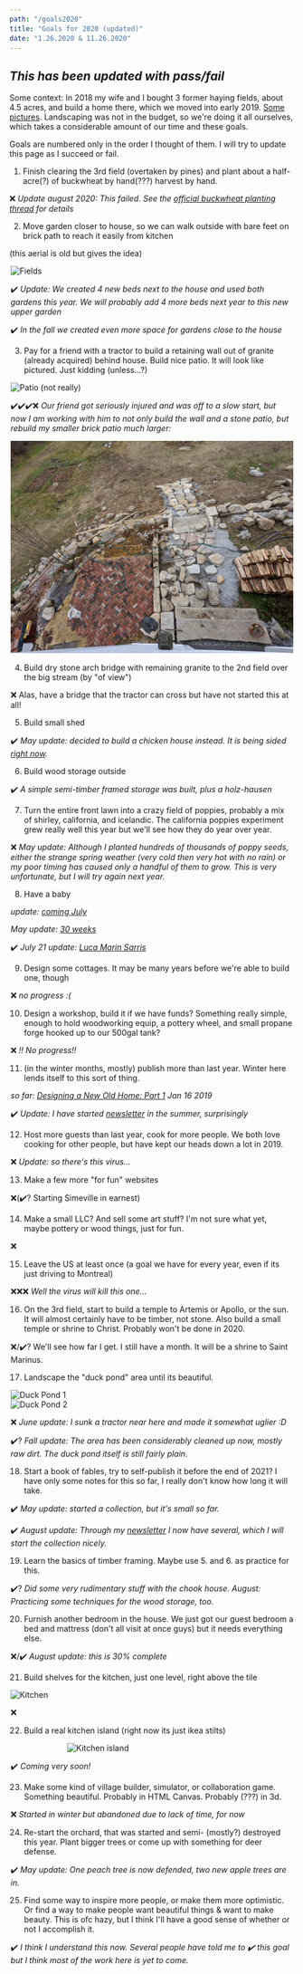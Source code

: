```yaml
---
path: "/goals2020"
title: "Goals for 2020 (updated)"
date: "1.26.2020 & 11.26.2020"
---
```


## *This has been updated with pass/fail*

Some context: In 2018 my wife and I bought 3 former haying fields, about 4.5 acres, and build a home there, which we moved into early 2019. [Some pictures](https://twitter.com/simonsarris/status/1183143604925190144). Landscaping was not in the budget, so we're doing it all ourselves, which takes a considerable amount of our time and these goals.

Goals are numbered only in the order I thought of them. I will try to update this page as I succeed or fail.

1. Finish clearing the 3rd field (overtaken by pines) and plant about a half-acre(?) of buckwheat by hand(???) harvest by hand.

❌ *Update august 2020: This failed. See the [official buckwheat planting thread](https://twitter.com/simonsarris/status/1261093563087097857) for details*

2. Move garden closer to house, so we can walk outside with bare feet on brick path to reach it easily from kitchen

(this aerial is old but gives the idea)

<div style="max-width: 500px; margin: auto;">
<img src="../images/posts/goals2020/fields.jpg" alt="Fields" title="Fields" />
<div>

✔️ *Update: We created 4 new beds next to the house and used both gardens this year. We will probably add 4 more beds next year to this new upper garden*

✔️ *In the fall we created even more space for gardens close to the house*

3. Pay for a friend with a tractor to build a retaining wall out of granite (already acquired) behind house. Build nice patio. It will look like pictured. Just kidding (unless...?)

<div style="max-width: 500px; margin: auto;">
<img src="../images/posts/goals2020/patio.jpg" alt="Patio (not really)" title="Patio (not really)" />
<div>

✔️✔️✔️❌ *Our friend got seriously injured and was off to a slow start, but now I am working with him to not only build the wall and a stone patio, but rebuild my smaller brick patio much larger:*

<div style="max-width: 500px; margin: auto;">
<img src="../images/posts/goals2020/patio2.jpg" alt="Patio so far" title="Patio so far" />
<div>

4. Build dry stone arch bridge with remaining granite to the 2nd field over the big stream (by "of view")

❌ Alas, have a bridge that the tractor can cross but have not started this at all!

5. Build small shed

✔️ *May update: decided to build a chicken house instead. It is being sided [right now](https://twitter.com/simonsarris/status/1264256237002264577).*

6. Build wood storage outside

✔️ *A simple semi-timber framed storage was built, plus a holz-hausen*

7. Turn the entire front lawn into a crazy field of poppies, probably a mix of shirley, california, and icelandic. The california poppies experiment grew really well this year but we'll see how they do year over year.

❌ *May update: Although I planted hundreds of thousands of poppy seeds, either the strange spring weather (very cold then very hot with no rain) or my poor timing has caused only a handful of them to grow. This is very unfortunate, but I will try again next year.*

8. Have a baby

*update: [coming July](https://twitter.com/simonsarris/status/1215265380677058563)*

*May update: [30 weeks](https://twitter.com/simonsarris/status/1257628232205111296)*

✔️ *July 21 update: [Luca Marin Sarris](https://twitter.com/simonsarris/status/1286769485375066113)*

9. Design some cottages. It may be many years before we're able to build one, though

❌ *no progress :(*

10. Design a workshop, build it if we have funds? Something really simple, enough to hold woodworking equip, a pottery wheel, and small propane forge hooked up to our 500gal tank?

❌ *!! No progress!!*

11. (in the winter months, mostly) publish more than last year. Winter here lends itself to this sort of thing.

*so far: [Designing a New Old Home: Part 1](https://medium.com/@simon.sarris/designing-a-new-old-home-part-1-cf298b58ed41) Jan 16 2019*

✔️ *Update: I have started [newsletter](https://simonsarris.substack.com) in the summer, surprisingly*

12. Host more guests than last year, cook for more people. We both love cooking for other people, but have kept our heads down a lot in 2019.

❌ *Update: so there's this virus...*

13. Make a few more "for fun" websites

❌(✔️? Starting Simeville in earnest)

14. Make a small LLC? And sell some art stuff? I'm not sure what yet, maybe pottery or wood things, just for fun.

❌

15. Leave the US at least once (a goal we have for every year, even if its just driving to Montreal)

❌❌❌ *Well the virus will kill this one...*

16. On the 3rd field, start to build a temple to Artemis or Apollo, or the sun. It will almost certainly have to be timber, not stone. Also build a small temple or shrine to Christ. Probably won't be done in 2020.

❌/✔️? We'll see how far I get. I still have a month. It will be a shrine to Saint Marinus.

17. Landscape the "duck pond" area until its beautiful.

<div class="row">
  <div class="column">
    <div>
      <img src="../images/posts/goals2020/duckpond1.jpg" alt="Duck Pond 1" title="Duck Pond 1" />
    </div>
  </div>
  <div class="column">
    <div>
      <img src="../images/posts/goals2020/duckpond2.jpg" alt="Duck Pond 2" title="Duck Pond 2" />
    </div>
  </div>
</div>

❌ *June update: I sunk a tractor near here and made it somewhat uglier :D*

✔️? *Fall update: The area has been considerably cleaned up now, mostly raw dirt. The duck pond itself is still fairly plain.*

18. Start a book of fables, try to self-publish it before the end of 2021? I have only some notes for this so far, I really don't know how long it will take.

✔️ *May update: started a collection, but it's small so far.*

✔️ *August update: Through my [newsletter](https://simonsarris.substack.com) I now have several, which I will start the collection nicely.*

19. Learn the basics of timber framing. Maybe use 5. and 6. as practice for this.

✔️? *Did some very rudimentary stuff with the chook house. August: Practicing some techniques for the wood storage, too.*

20. Furnish another bedroom in the house. We just got our guest bedroom a bed and mattress (don't all visit at once guys) but it needs everything else.

❌/✔️ *August update: this is 30% complete*

21. Build shelves for the kitchen, just one level, right above the tile

<div style="max-width: 500px; margin: auto;">
  <img src="../images/posts/goals2020/kitchen.jpg" alt="Kitchen" />
</div>

❌

22. Build a real kitchen island (right now its just ikea stilts)

<div style="max-width: 300px; margin: auto;">
  <img src="../images/posts/goals2020/island.jpg" alt="Kitchen island" style="max-height: 400px;" />
</div>

✔️ *Coming very soon!*

23. Make some kind of village builder, simulator, or collaboration game. Something beautiful. Probably in HTML Canvas. Probably (???) in 3d.

❌ *Started in winter but abandoned due to lack of time, for now*

24. Re-start the orchard, that was started and semi- (mostly?) destroyed this year. Plant bigger trees or come up with something for deer defense.

✔️ *May update: One peach tree is now defended, two new apple trees are in.*

25. Find some way to inspire more people, or make them more optimistic. Or find a way to make people want beautiful things & want to make beauty. This is ofc hazy, but I think I'll have a good sense of whether or not I accomplish it.

✔️ *I think I understand this now. Several people have told me to ✔️  this goal but I think most of the work here is yet to come.* 